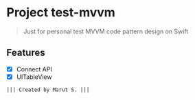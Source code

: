 # Project test-mvvm

> Just for personal test MVVM code pattern design on Swift

## Features
- [x] Connect API
- [x] UITableView

```
||| Created by Marut S. |||
```


